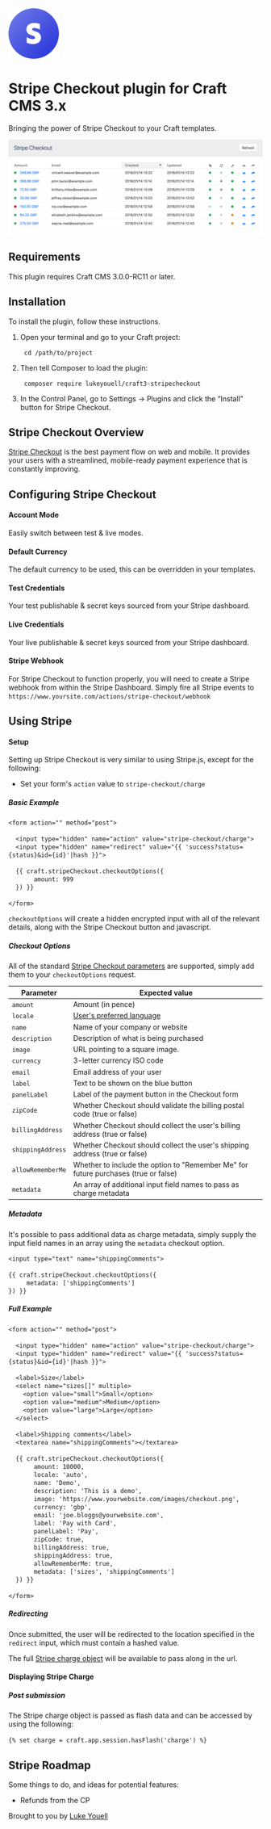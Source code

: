 <img src="src/icon.svg" alt="icon" width="100" height="100">

# Stripe Checkout plugin for Craft CMS 3.x

Bringing the power of Stripe Checkout to your Craft templates.

![Screenshot](resources/img/screenshot.png)

## Requirements

This plugin requires Craft CMS 3.0.0-RC11 or later.

## Installation

To install the plugin, follow these instructions.

1. Open your terminal and go to your Craft project:

        cd /path/to/project

2. Then tell Composer to load the plugin:

        composer require lukeyouell/craft3-stripecheckout

3. In the Control Panel, go to Settings → Plugins and click the “Install” button for Stripe Checkout.

## Stripe Checkout Overview

[Stripe Checkout](https://stripe.com/docs/checkout) is the best payment flow on web and mobile. It provides your users with a streamlined, mobile-ready payment experience that is constantly improving.

## Configuring Stripe Checkout

#### Account Mode

Easily switch between test & live modes.

#### Default Currency

The default currency to be used, this can be overridden in your templates.

#### Test Credentials

Your test publishable & secret keys sourced from your Stripe dashboard.

#### Live Credentials

Your live publishable & secret keys sourced from your Stripe dashboard.

#### Stripe Webhook

For Stripe Checkout to function properly, you will need to create a Stripe webhook from within the Stripe Dashboard. Simply fire all Stripe events to `https://www.yoursite.com/actions/stripe-checkout/webhook`

## Using Stripe

#### Setup

Setting up Stripe Checkout is very similar to using Stripe.js, except for the following:

- Set your form's `action` value to `stripe-checkout/charge`

##### Basic Example

```twig
<form action="" method="post">

  <input type="hidden" name="action" value="stripe-checkout/charge">
  <input type="hidden" name="redirect" value="{{ 'success?status={status}&id={id}'|hash }}">

  {{ craft.stripeCheckout.checkoutOptions({
       amount: 999
  }) }}

</form>
```

`checkoutOptions` will create a hidden encrypted input with all of the relevant details, along with the Stripe Checkout button and javascript.

##### Checkout Options

All of the standard [Stripe Checkout parameters](https://stripe.com/docs/checkout#integration-simple-parameters) are supported, simply add them to your `checkoutOptions` request.

| Parameter         | Expected value        |
| ----------------- | --------------------- |
| `amount`          | Amount (in pence) |
| `locale`          | [User's preferred language](https://support.stripe.com/questions/what-languages-does-stripe-checkout-support) |
| `name`            | Name of your company or website |
| `description`     | Description of what is being purchased |
| `image`           | URL pointing to a square image. |
| `currency`        | 3-letter currency ISO code |
| `email`           | Email address of your user |
| `label`           | Text to be shown on the blue button |
| `panelLabel`      | Label of the payment button in the Checkout form |
| `zipCode`         | Whether Checkout should validate the billing postal code (true or false) |
| `billingAddress`  | Whether Checkout should collect the user's billing address (true or false) |
| `shippingAddress` | Whether Checkout should collect the user's shipping address (true or false) |
| `allowRememberMe` | Whether to include the option to "Remember Me" for future purchases (true or false) |
| `metadata`        | An array of additional input field names to pass as charge metadata |

##### Metadata

It's possible to pass additional data as charge metadata, simply supply the input field names in an array using the `metadata` checkout option.

```twig
<input type="text" name="shippingComments">

{{ craft.stripeCheckout.checkoutOptions({
     metadata: ['shippingComments']
}) }}
```

##### Full Example

```twig
<form action="" method="post">

  <input type="hidden" name="action" value="stripe-checkout/charge">
  <input type="hidden" name="redirect" value="{{ 'success?status={status}&id={id}'|hash }}">

  <label>Size</label>
  <select name="sizes[]" multiple>
    <option value="small">Small</option>
    <option value="medium">Medium</option>
    <option value="large">Large</option>
  </select>

  <label>Shipping comments</label>
  <textarea name="shippingComments"></textarea>

  {{ craft.stripeCheckout.checkoutOptions({
       amount: 10000,
       locale: 'auto',
       name: 'Demo',
       description: 'This is a demo',
       image: 'https://www.yourwebsite.com/images/checkout.png',
       currency: 'gbp',
       email: 'joe.bloggs@yourwebsite.com',
       label: 'Pay with Card',
       panelLabel: 'Pay',
       zipCode: true,
       billingAddress: true,
       shippingAddress: true,
       allowRememberMe: true,
       metadata: ['sizes', 'shippingComments']
  }) }}

</form>
```

##### Redirecting

Once submitted, the user will be redirected to the location specified in the `redirect` input, which must contain a hashed value.

The full [Stripe charge object](https://stripe.com/docs/api#charge_object) will be available to pass along in the url.

#### Displaying Stripe Charge

##### Post submission

The Stripe charge object is passed as flash data and can be accessed by using the following:

`{% set charge = craft.app.session.hasFlash('charge') %}`

## Stripe Roadmap

Some things to do, and ideas for potential features:

- Refunds from the CP

Brought to you by [Luke Youell](https://github.com/lukeyouell)
